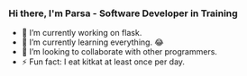 ### Hi there, I'm Parsa - Software Developer in Training

- 🔭 I’m currently working on flask.
- 🌱 I’m currently learning everything. :joy:
- 👯 I’m looking to collaborate with other programmers.
- ⚡ Fun fact: I eat kitkat at least once per day.
